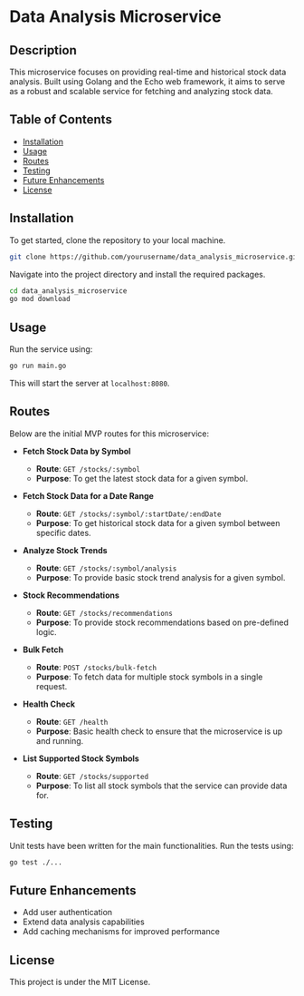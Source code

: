 # Data Analysis Microservice

## Description

This microservice focuses on providing real-time and historical stock data analysis. Built using Golang and the Echo web framework, it aims to serve as a robust and scalable service for fetching and analyzing stock data.

## Table of Contents

- [Installation](#installation)
- [Usage](#usage)
- [Routes](#routes)
- [Testing](#testing)
- [Future Enhancements](#future-enhancements)
- [License](#license)

## Installation

To get started, clone the repository to your local machine.

```bash
git clone https://github.com/yourusername/data_analysis_microservice.git
```

Navigate into the project directory and install the required packages.

```bash
cd data_analysis_microservice
go mod download
```

## Usage

Run the service using:

```bash
go run main.go
```

This will start the server at `localhost:8080`.

## Routes

Below are the initial MVP routes for this microservice:

- **Fetch Stock Data by Symbol**
    - **Route**: `GET /stocks/:symbol`
    - **Purpose**: To get the latest stock data for a given symbol.

- **Fetch Stock Data for a Date Range**
    - **Route**: `GET /stocks/:symbol/:startDate/:endDate`
    - **Purpose**: To get historical stock data for a given symbol between specific dates.

- **Analyze Stock Trends**
    - **Route**: `GET /stocks/:symbol/analysis`
    - **Purpose**: To provide basic stock trend analysis for a given symbol.

- **Stock Recommendations**
    - **Route**: `GET /stocks/recommendations`
    - **Purpose**: To provide stock recommendations based on pre-defined logic.

- **Bulk Fetch**
    - **Route**: `POST /stocks/bulk-fetch`
    - **Purpose**: To fetch data for multiple stock symbols in a single request.

- **Health Check**
    - **Route**: `GET /health`
    - **Purpose**: Basic health check to ensure that the microservice is up and running.

- **List Supported Stock Symbols**
    - **Route**: `GET /stocks/supported`
    - **Purpose**: To list all stock symbols that the service can provide data for.

## Testing

Unit tests have been written for the main functionalities. Run the tests using:

```bash
go test ./...
```

## Future Enhancements

- Add user authentication
- Extend data analysis capabilities
- Add caching mechanisms for improved performance

## License

This project is under the MIT License.
